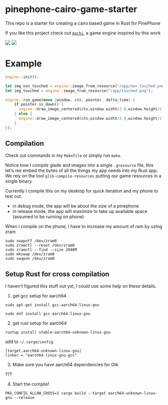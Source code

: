 # pinephone-cairo-game-starter

This repo is a starter for creating a cairo based game in Rust for PinePhone

If you like this project check out [`mochi`](https://github.com/richardanaya/mochi/), a game engine inspired by this work 

![](screenshots/screenshot1.jpg)
![](screenshots/screenshot0.png)

# Example

```rust
engine::init();

let img_non_touched = engine::image_from_resource("/app/non_touched.png");
let img_touched = engine::image_from_resource("/app/touched.png");

engine::run_game(move |window, ctx, pointer, delta_time| {
    if pointer.is_down() {
      engine::draw_image_centered(ctx,window.width/2.0,window.height/2.0,img_touched);
    } else {
      engine::draw_image_centered(ctx,window.width/2.0,window.height/2.0,img_non_touched);
    }
});
```

## Compilation

Check out commands in my `Makefile` or simply run `make`.

Notice how I compile glade and images into a single `.gresource` file, this let's me embed 
the bytes of all the things my app needs into my Rust app. We rely on the tool `glib-compile-resources` 
putting our game resources in a single binary.

Currently I compile this on my desktop for quick iteration and my phone to test out.

* in debug mode, the app will be about the size of a pinephone
* in release mode, the app will maximize to take up available space (assumed to be running on phone)

When i compile on the phone, I have to increase my amount of ram by uzing zram

```
sudo swapoff /dev/zram0 
sudo zramctl --reset /dev/zram0 
sudo zramctl --find --size 2048M
sudo mkswap /dev/zram0 
sudo swapon /dev/zram0
```

## Setup Rust for cross compilation

I haven't figured this stuff out yet, I could use some help on these details.

1. get gcc setup for aarch64

```
sudo apt-get install gcc-aarch64-linux-gnu
```
```
sudo dnf install gcc-aarch64-linux-gnu
```

2. get rust setup for aarch64

```
rustup install stable-aarch64-unknown-linux-gnu
```

add to `~/.cargo/config`

```
[target.aarch64-unknown-linux-gnu]
linker = "aarch64-linux-gnu-gcc"
```

3. Make sure you have aarch64 dependencies for Gtk

???

4. Start the compile!

```
PKG_CONFIG_ALLOW_CROSS=1 cargo build --target aarch64-unknown-linux-gnu --release
```
